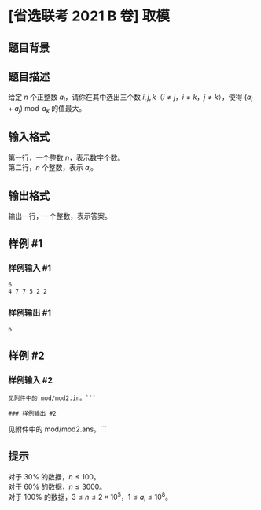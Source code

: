 # [省选联考 2021 B 卷] 取模

## 题目背景



## 题目描述

给定 $n$ 个正整数 $a_i$，请你在其中选出三个数 $i, j, k$（$i \ne j$，$i \ne k$，$j \ne k$），使得 $(a_i + a_j) \bmod a_k$ 的值最大。

## 输入格式

第一行，一个整数 $n$，表示数字个数。  
第二行，$n$ 个整数，表示 $a_i$。

## 输出格式

输出一行，一个整数，表示答案。

## 样例 #1

### 样例输入 #1
```
6
4 7 7 5 2 2
```

### 样例输出 #1

```
6
```

## 样例 #2

### 样例输入 #2
```
见附件中的 mod/mod2.in。```

### 样例输出 #2

```
见附件中的 mod/mod2.ans。```

## 提示

对于 $30 \%$ 的数据，$n \le 100$。  
对于 $60 \%$ 的数据，$n \le 3000$。  
对于 $100 \%$ 的数据，$3 \le n \le 2 \times {10}^5$，$1 \le a_i \le {10}^8$。
